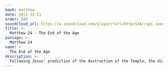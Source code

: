 ```yaml
---
book: matthew
date: 2011-12-11
order: 240
soundcloud_url: https://w.soundcloud.com/player/?url=https%3A//api.soundcloud.com/tracks/
title: >-
  Matthew 24 - The End of the Age
passage: >-
  Matthew 24
name: >-
  The End of the Age
description: >-
  Following Jesus' prediction of the destruction of the Temple, the disciples asked when this would happen and what the signs of his coming and the end of the age would be. A number of signs are given in this "Olivet Discourse" found in three gospels (Matthew 24, Mark 13, and Luke 21).
---
```


